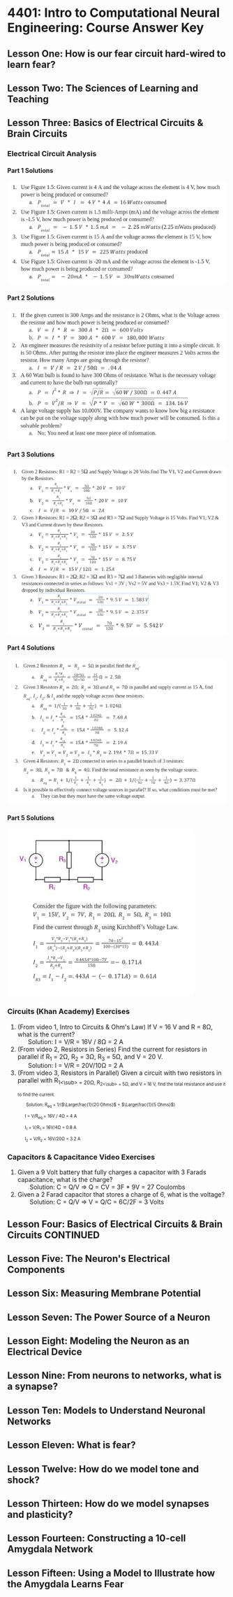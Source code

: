 # 4401: Intro to Computational Neural Engineering: Course Answer Key

## Lesson One: How is our fear circuit hard-wired to learn fear?

## Lesson Two: The Sciences of Learning and Teaching

## Lesson Three: Basics of Electrical Circuits & Brain Circuits
### Electrical Circuit Analysis
#### Part 1 Solutions
<img src="images/PART1.png" alt = "ECA part 1 solutions"/>

#### Part 2 Solutions
<img src="images/PART2.png" alt = "ECA part 2 solutions"/> <br>

#### Part 3 Solutions
<img src="images/PART3.png" alt = "ECA part 3 solutions"/><br>

#### Part 4 Solutions
<img src="images/PART4.png" alt = "ECA part 4 solutions"/> <br>

#### Part 5 Solutions
<img src="images/PART5.png" alt = "ECA part 5 solutions"/> <br>

### Circuits (Khan Academy) Exercises
1. (From video 1, Intro to Circuits & Ohm's Law) If V = 16 V and R = 8<span>&#8486;</span>, what is the current? <br>
&nbsp;&nbsp;&nbsp;&nbsp;&nbsp;&nbsp;Solution: I = V/R = 16V / 8<span>&#8486;</span> = 2 A 
2. (From video 2, Resistors in Series) Find the current for resistors in parallel if R<sub>1</sub> = 2<span>&#8486;</span>, R<sub>2</sub> = 3<span>&#8486;</span>, R<sub>3</sub> = 5<span>&#8486;</span>, and V = 20 V. <br>
&nbsp;&nbsp;&nbsp;&nbsp;&nbsp;&nbsp;Solution: I = V/R = 20V/10<span>&#8486;</span> = 2 A
3. (From video 3, Resistors in Parallel) Given a circuit with two resistors in parallel with R<sub>1<\sub> = 20<span>&#8486;</span>, R<sub>2<\sub> = 5<span>&#8486;</span>, and V = 16 V, find the total resistance and use it to find the current. <br>
&nbsp;&nbsp;&nbsp;&nbsp;&nbsp;&nbsp; Solution: R<sub>eq</sub> = 1/($\Large\frac{1}{20 Ohms}$ + $\Large\frac{1}{5 Ohms}$) <br>
&nbsp;&nbsp;&nbsp;&nbsp;&nbsp;&nbsp;I = V/R<sub>eq</sub> = 16V / 4<span>&#8486;</span> = 4 A <br>
&nbsp;&nbsp;&nbsp;&nbsp;&nbsp;&nbsp;I<sub>1</sub> = V/R<sub>1</sub> = 16V/4<span>&#8486;</span> = 0.8 A <br>
&nbsp;&nbsp;&nbsp;&nbsp;&nbsp;&nbsp;I<sub>2</sub> = V/R<sub>2</sub> = 16V/20<span>&#8486;</span> = 3.2 A

### Capacitors & Capacitance Video Exercises
1. Given a 9 Volt battery that fully charges a capacitor with 3 Farads capacitance, what is the charge? <br>
&nbsp;&nbsp;&nbsp;&nbsp;&nbsp;&nbsp; Solution: C = Q/V => Q = CV = 3F \* 9V = 27 Coulombs
2. Given a 2 Farad capacitor that stores a charge of 6, what is the voltage? <br>
&nbsp;&nbsp;&nbsp;&nbsp;&nbsp;&nbsp; Solution: C = Q/V => V = Q/C = 6C/2F = 3 Volts



## Lesson Four: Basics of Electrical Circuits & Brain Circuits CONTINUED
## Lesson Five: The Neuron's Electrical Components
## Lesson Six: Measuring Membrane Potential
## Lesson Seven: The Power Source of a Neuron
## Lesson Eight: Modeling the Neuron as an Electrical Device
## Lesson Nine: From neurons to networks, what is a synapse?
## Lesson Ten: Models to Understand Neuronal Networks
## Lesson Eleven: What is fear?
## Lesson Twelve: How do we model tone and shock?
## Lesson Thirteen: How do we model synapses and plasticity?
## Lesson Fourteen: Constructing a 10-cell Amygdala Network
## Lesson Fifteen: Using a Model to Illustrate how the Amygdala Learns Fear